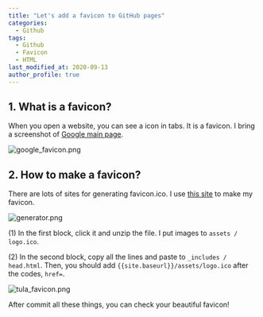 ```yaml
---
title: "Let's add a favicon to GitHub pages"
categories: 
  - Github
tags:
  - Github
  - Favicon
  - HTML
last_modified_at: 2020-09-13
author_profile: true
---
```


## 1. What is a favicon?

When you open a website, you can see a icon in tabs. It is a favicon. I bring a screenshot of [Google main page](https://www.google.co.kr/).

![google_favicon.png](https://user-images.githubusercontent.com/62553200/93010963-f02f8100-f5cc-11ea-8015-7f0ed74ee7c9.png)

## 2. How to make a favicon?

There are lots of sites for generating favicon.ico. I use [this site](https://www.favicon-generator.org/) to make my favicon.

![generator.png](https://user-images.githubusercontent.com/62553200/93010971-1523f400-f5cd-11ea-80f4-c5184d3d496e.png)

(1) In the first block, click it and unzip the file. I put images to `assets / logo.ico`.

(2) In the second block, copy all the lines and paste to `_includes / head.html`. Then, you should add `{{site.baseurl}}/assets/logo.ico` after the codes, `href=`.

![tula_favicon.png](https://user-images.githubusercontent.com/62553200/93010976-1a813e80-f5cd-11ea-84bd-ea87f1440abb.png)

After commit all these things, you can check your beautiful favicon!
